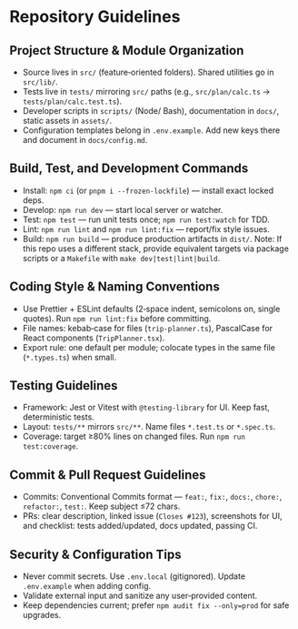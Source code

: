 # Repository Guidelines

## Project Structure & Module Organization
- Source lives in `src/` (feature‑oriented folders). Shared utilities go in `src/lib/`.
- Tests live in `tests/` mirroring `src/` paths (e.g., `src/plan/calc.ts` → `tests/plan/calc.test.ts`).
- Developer scripts in `scripts/` (Node/ Bash), documentation in `docs/`, static assets in `assets/`.
- Configuration templates belong in `.env.example`. Add new keys there and document in `docs/config.md`.

## Build, Test, and Development Commands
- Install: `npm ci` (or `pnpm i --frozen-lockfile`) — install exact locked deps.
- Develop: `npm run dev` — start local server or watcher.
- Test: `npm test` — run unit tests once; `npm run test:watch` for TDD.
- Lint: `npm run lint` and `npm run lint:fix` — report/fix style issues.
- Build: `npm run build` — produce production artifacts in `dist/`.
Note: If this repo uses a different stack, provide equivalent targets via package scripts or a `Makefile` with `make dev|test|lint|build`.

## Coding Style & Naming Conventions
- Use Prettier + ESLint defaults (2‑space indent, semicolons on, single quotes). Run `npm run lint:fix` before committing.
- File names: kebab‑case for files (`trip-planner.ts`), PascalCase for React components (`TripPlanner.tsx`).
- Export rule: one default per module; colocate types in the same file (`*.types.ts`) when small.

## Testing Guidelines
- Framework: Jest or Vitest with `@testing-library` for UI. Keep fast, deterministic tests.
- Layout: `tests/**` mirrors `src/**`. Name files `*.test.ts` or `*.spec.ts`.
- Coverage: target ≥80% lines on changed files. Run `npm run test:coverage`.

## Commit & Pull Request Guidelines
- Commits: Conventional Commits format — `feat:`, `fix:`, `docs:`, `chore:`, `refactor:`, `test:`. Keep subject ≤72 chars.
- PRs: clear description, linked issue (`Closes #123`), screenshots for UI, and checklist: tests added/updated, docs updated, passing CI.

## Security & Configuration Tips
- Never commit secrets. Use `.env.local` (gitignored). Update `.env.example` when adding config.
- Validate external input and sanitize any user‑provided content.
- Keep dependencies current; prefer `npm audit fix --only=prod` for safe upgrades.
